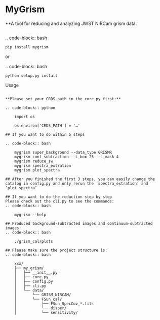 # MyGrism

**A tool for reducing and analyzing JWST NIRCam grism data.


~~~~~~~~~~~~~

~~~~~~~~~~~~~~~~~~~~~~~~~~~~

.. code-block:: bash

    pip install mygrism

or

.. code-block:: bash

    python setup.py install

Usage
~~~~~

**Please set your CRDS path in the core.py first:**

.. code-block:: python

    import os

    os.environ['CRDS_PATH'] = '…'

## If you want to do within 5 steps

.. code-block:: bash

    mygrism super_background --data_type GRISMR
    mygrism cont_subtraction --L_box 25 --L_mask 4
    mygrism reduce_sw
    mygrism spectra_extration
    mygrism plot_spectra

## After you finished the first 3 steps, you can easily change the catalog in config.py and only rerun the ‘spectra_extration’ and ‘plot_spectra’

## If you want to do the reduction step by step
Please check out the cli.py to see the commands:
.. code-block:: bash

    mygrism --help

## Produced background-subtracted images and continuum-subtracted images:
.. code-block:: bash

    ./grism_cal/plots

## Please make sure the project structure is:
.. code-block:: bash

    xxx/
    ├── my_grism/
    │   ├── __init__.py
    │   ├── core.py
    │   ├── config.py
    │   ├── cli.py
    │   └── data/
    │       └── GRISM_NIRCAM/
    │       └── FSun_cal/
    │           ├── FSun_SpecCov_*.fits
    │           └── disper/
    │           └── sensitivity/
